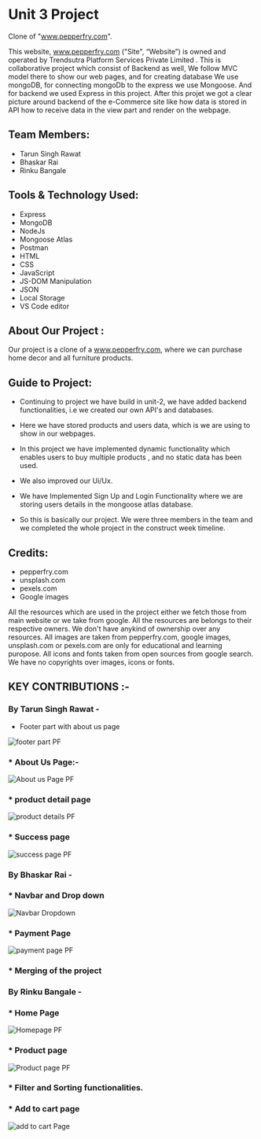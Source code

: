 # Unit 3 Project 

Clone of "www.pepperfry.com". 

This website, www.pepperfry.com ("Site", “Website”) is owned and operated by Trendsutra Platform Services Private Limited
.
This is collaborative project which consist of Backend as well, We follow MVC model there to show our web pages, and for creating database We use mongoDB, for connecting mongoDb to the express we use Mongoose. And for backend we used Express in this project.  After this projet we got a clear picture around backend of the e-Commerce site like how data is stored in API how to receive data in the view part and render on the webpage.

## Team Members:
* Tarun Singh Rawat
* Bhaskar Rai
* Rinku Bangale


## Tools & Technology Used:

- Express
- MongoDB
- NodeJs
- Mongoose Atlas
- Postman
- HTML
- CSS
- JavaScript
- JS-DOM Manipulation
- JSON
- Local Storage
- VS Code editor



## About Our Project : 

Our project is a clone of a www.pepperfry.com, where we can purchase home decor and all furniture products.

## Guide to Project:

* Continuing to project we have build in unit-2, we have added backend functionalities, i.e we created our own API's and databases. 

* Here we have stored products and users data, which is we are using to show in our webpages.

* In this project we have implemented dynamic functionality which enables users to buy multiple products , and no static data has been used.

* We also improved our Ui/Ux.
 
* We have Implemented Sign Up and Login Functionality where we are storing users details in the mongoose atlas database.

* So this is basically our project. We were three members in the team and we completed the whole project in the construct week timeline.  

## Credits:
* pepperfry.com
* unsplash.com
* pexels.com
* Google images

All the resources which are used in the project either we fetch those from main website or we take from google. All the resources are belongs to their respective owners. We don't have anykind of ownership over any resources. All images are taken from pepperfry.com, google images, unsplash.com or pexels.com are only for educational and learning puropose. All icons and fonts taken from open sources from google search. We have no copyrights over images, icons or fonts.


## KEY CONTRIBUTIONS :-

 ###  By Tarun Singh Rawat -

* Footer part with about us page


![footer part PF](https://user-images.githubusercontent.com/82999625/141252315-2590895e-4675-4aaf-a3f6-af8595121b15.png)


### * About Us Page:-

![About us Page PF](https://user-images.githubusercontent.com/82999625/141252480-4c1afd10-733b-47d3-85ce-edd9e80cfdbd.png)





### * product detail page
![product details PF](https://user-images.githubusercontent.com/82999625/141252583-6ec31254-4298-459e-a2da-aa58e9116475.png)





### * Success page
![success page PF](https://user-images.githubusercontent.com/82999625/141252601-6ad2d5e5-d6cd-4049-93ba-c7b7a9db091b.png)



 ### By Bhaskar Rai -
 
 

### * Navbar and Drop down
![Navbar   Dropdown](https://user-images.githubusercontent.com/82999625/141252629-0a46693e-7fc4-4b18-8c34-534b62270198.png)




### * Payment Page
![payment page PF](https://user-images.githubusercontent.com/82999625/141252644-5c1136a5-c667-4bb6-9de2-0eb70697fa51.png)



### * Merging of the project

 
 
 ### By Rinku Bangale -
 

### * Home Page 
![Homepage PF](https://user-images.githubusercontent.com/82999625/141252666-3ffe71ba-8c1d-4497-a77f-411781f9c3c8.png)




### * Product page 
![Product page PF](https://user-images.githubusercontent.com/82999625/141252704-1c1d1a95-4a09-472b-bb36-ac0039d2e469.png)




### * Filter and Sorting functionalities.


### * Add to cart page


![add to cart Page](https://user-images.githubusercontent.com/82999625/141252769-67e3a0a2-38d0-4e0e-a664-da407a631f30.png)





 
